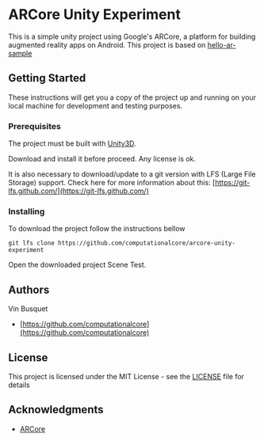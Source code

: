 # ARCore Unity Experiment

This is a simple unity project using Google's ARCore, a platform for building augmented reality apps on Android.
This project is based on [hello-ar-sample](https://developers.google.com/ar/develop/unity/tutorials/hello-ar-sample)

## Getting Started

These instructions will get you a copy of the project up and running on your local machine for development and testing 
purposes.

### Prerequisites

The project must be built with [Unity3D](https://unity3d.com/get-unity). 

Download and install it before proceed. Any license is ok.

It is also necessary to download/update to a git version with LFS (Large File Storage) support. Check here for more 
information about this: [https://git-lfs.github.com/](https://git-lfs.github.com/)

### Installing

To download the project follow the instructions bellow

```
git lfs clone https://github.com/computationalcore/arcore-unity-experiment
```

Open the downloaded project Scene Test.

## Authors
Vin Busquet
* [https://github.com/computationalcore](https://github.com/computationalcore)

## License

This project is licensed under the MIT License - see the [LICENSE](LICENSE) file for details


## Acknowledgments
* [ARCore](https://developers.google.com/ar/develop/unity/quickstart)
